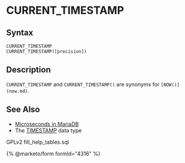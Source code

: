 # CURRENT\_TIMESTAMP

## Syntax

```
CURRENT_TIMESTAMP
CURRENT_TIMESTAMP([precision])
```

## Description

`CURRENT_TIMESTAMP` and `CURRENT_TIMESTAMP()` are synonyms for `[NOW()](now.md)`.

## See Also

* [Microseconds in MariaDB](microseconds-in-mariadb.md)
* The [TIMESTAMP](../../data-types/date-and-time-data-types/timestamp.md) data type

GPLv2 fill\_help\_tables.sql

{% @marketo/form formId="4316" %}
